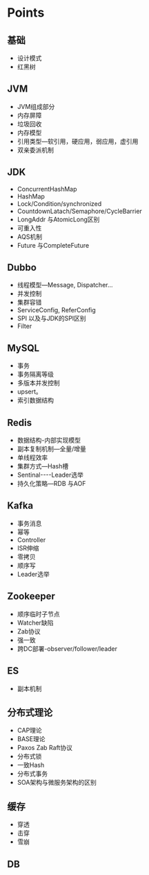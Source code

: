 # Points
## 基础
- 设计模式
- 红黑树
## JVM
- JVM组成部分
- 内存屏障
- 垃圾回收
- 内存模型
- 引用类型—软引用，硬应用，弱应用，虚引用
- 双亲委派机制
## JDK
- ConcurrentHashMap
- HashMap
- Lock/Condition/synchronized
- CountdownLatach/Semaphore/CycleBarrier
- LongAddr 与AtomicLong区别
- 可重入性
- AQS机制
- Future 与CompleteFuture
## Dubbo
- 线程模型—Message, Dispatcher...
- 并发控制
- 集群容错
- ServiceConfig, ReferConfig
- SPI 以及与JDK的SPI区别
- Filter

## MySQL

- 事务
- 事务隔离等级
- 多版本并发控制
- upsert。
- 索引数据结构

## Redis

- 数据结构-内部实现模型
- 副本复制机制—全量/增量
- 单线程效率
- 集群方式—Hash槽
- Sentinal----Leader选举
- 持久化策略—RDB 与AOF

## Kafka

- 事务消息
- 幂等
- Controller
- ISR伸缩
- 零拷贝
- 顺序写
- Leader选举

## Zookeeper

- 顺序临时子节点
- Watcher缺陷
- Zab协议
- 强一致
- 跨DC部署-observer/follower/leader

## ES

- 副本机制

## 分布式理论

- CAP理论
- BASE理论
- Paxos  Zab Raft协议
- 分布式锁
- 一致Hash
- 分布式事务
- SOA架构与微服务架构的区别

## 缓存

- 穿透
- 击穿
- 雪崩

## DB


